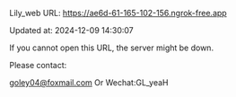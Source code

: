 Lily_web URL: https://ae6d-61-165-102-156.ngrok-free.app

Updated at: 2024-12-09 14:30:07

If you cannot open this URL, the server might be down.

Please contact: 

goley04@foxmail.com Or Wechat:GL_yeaH
